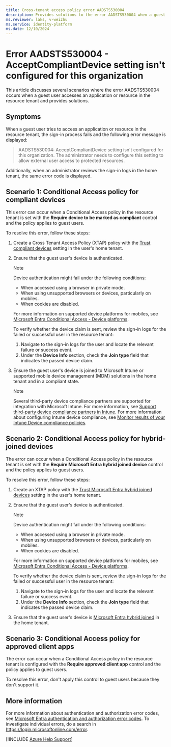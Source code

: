 ```yaml
---
title: Cross-tenant access policy error AADSTS530004
description: Provides solutions to the error AADSTS530004 when a guest user accesses an application or resource in the resource tenant.
ms.reviewer: laks, v-weizhu
ms.service: identity-platform
ms.date: 12/10/2024
---
```

# Error AADSTS530004 - AcceptCompliantDevice setting isn't configured for this organization

This article discusses several scenarios where the error AADSTS530004 occurs when a guest user accesses an application or resource in the resource tenant and provides solutions.

## Symptoms

When a guest user tries to access an application or resource in the resource tenant, the sign-in process fails and the following error message is displayed:

> AADSTS530004: AcceptCompliantDevice setting isn't configured for this organization. The administrator needs to configure this setting to allow external user access to protected resources.

Additionally, when an administrator reviews the sign-in logs in the home tenant, the same error code is displayed.

## Scenario 1: Conditional Access policy for compliant devices

This error can occur when a Conditional Access policy in the resource tenant is set with the **Require device to be marked as compliant** control and the policy applies to guest users.

To resolve this error, follow these steps:

1. Create a Cross Tenant Access Policy (XTAP) policy with the [Trust compliant devices](/entra/external-id/cross-tenant-access-settings-b2b-collaboration#to-change-inbound-trust-settings-for-mfa-and-device-claims) setting in the user's home tenant.

2. Ensure that the guest user's device is authenticated.

    > [!NOTE]
    > Device authentication might fail under the following conditions:
    > - When accessed using a browser in private mode.
    > - When using unsupported browsers or devices, particularly on mobiles.
    > - When cookies are disabled.
    >
    > For more information on supported device platforms for mobiles, see [Microsoft Entra Conditional Access - Device platforms](/entra/identity/conditional-access/concept-conditional-access-conditions#device-platforms).
    > 
    > To verify whether the device claim is sent, review the sign-in logs for the failed or successful user in the resource tenant:
    > 1. Navigate to the sign-in logs for the user and locate the relevant failure or success event.
    > 2. Under the **Device Info** section, check the **Join type** field that indicates the passed device claim.

3.	Ensure the guest user's device is joined to Microsoft Intune or supported mobile device management (MDM) solutions in the home tenant and in a compliant state.

    > [!NOTE]
    > Several third-party device compliance partners are supported for integration with Microsoft Intune. For more information, see [Support third-party device compliance partners in Intune](/mem/intune/protect/device-compliance-partners). For more information about configuring Intune device compliance, see [Monitor results of your Intune Device compliance policies](/mem/intune/protect/compliance-policy-monitor).

## Scenario 2: Conditional Access policy for hybrid-joined devices

The error can occur when a Conditional Access policy in the resource tenant is set with the **Require Microsoft Entra hybrid joined device** control and the policy applies to guest users.

To resolve this error, follow these steps:

1. Create an XTAP policy with the [Trust Microsoft Entra hybrid joined devices](/entra/external-id/cross-tenant-access-settings-b2b-collaboration#to-change-inbound-trust-settings-for-mfa-and-device-claims) setting in the user's home tenant.

2. Ensure that the guest user's device is authenticated.

    > [!NOTE]
    > Device authentication might fail under the following conditions:
    > - When accessed using a browser in private mode.
    > - When using unsupported browsers or devices, particularly on mobiles.
    > - When cookies are disabled.
    >
    > For more information on supported device platforms for mobiles, see [Microsoft Entra Conditional Access - Device platforms](/entra/identity/conditional-access/concept-conditional-access-conditions#device-platforms).
    > 
    > To verify whether the device claim is sent, review the sign-in logs for the failed or successful user in the resource tenant:
    > 1. Navigate to the sign-in logs for the user and locate the relevant failure or success event.
    > 2. Under the **Device Info** section, check the **Join type** field that indicates the passed device claim.

3. Ensure that the guest user's device is [Microsoft Entra hybrid joined](/entra/identity/devices/how-to-hybrid-join) in the home tenant.

## Scenario 3: Conditional Access policy for approved client apps

The error can occur when a Conditional Access policy in the resource tenant is configured with the **Require approved client app** control and the policy applies to guest users.

To resolve this error, don't apply this control to guest users because they don't support it. 

## More information

For more information about authentication and authorization error codes, see [Microsoft Entra authentication and authorization error codes](/azure/active-directory/develop/reference-aadsts-error-codes). To investigate individual errors, do a search in https://login.microsoftonline.com/error.

[!INCLUDE [Azure Help Support](../../../includes/azure-help-support.md)]
